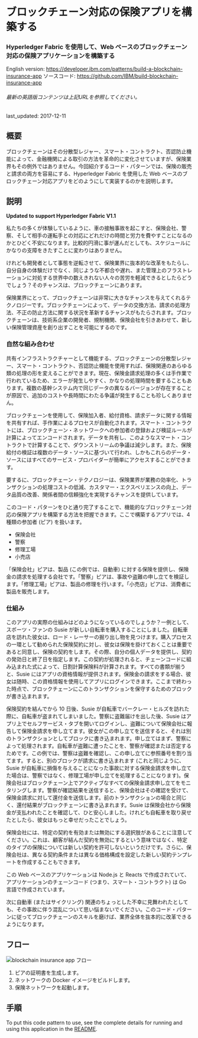 # ブロックチェーン対応の保険アプリを構築する

### Hyperledger Fabric を使用して、Web ベースのブロックチェーン対応の保険アプリケーションを構築する

English version: https://developer.ibm.com/patterns/build-a-blockchain-insurance-app
  ソースコード: https://github.com/IBM/build-blockchain-insurance-app

###### 最新の英語版コンテンツは上記URLを参照してください。
last_updated: 2017-12-11

 
## 概要

ブロックチェーンはその分散型レジャー、スマート・コントラクト、否認防止機能によって、金融機関による取引の方法を革命的に変化させていますが、保険業界もその例外ではありません。今回紹介するコード・パターンでは、保険の販売と請求の両方を容易にする、Hyperledger Fabric を使用した Web ベースのブロックチェーン対応アプリをどのようにして実装するのかを説明します。

## 説明

**Updated to support Hyperledger Fabric V1.1**

私たちの多くが体験しているように、車の接触事故を起こすと、保険会社、警察、そして相手の運転手との対応にどれだけの時間と労力を費やすことになるのかとひどく不安になります。比較的円滑に事が運んだとしても、スケジュールにかなりの支障をきたすことに変わりはありません。

けれども開発者として事態を逆転させて、保険業界に抜本的な改革をもたらし、自分自身の体験だけでなく、同じような不都合や遅れ、また管理上のフラストレーションに対処する世界中の数えきれない人々の苦労を軽減できるとしたらどうでしょう？そのチャンスは、ブロックチェーンにあります。

保険業界にとって、ブロックチェーンは非常に大きなチャンスを与えてくれるテクノロジーです。ブロックチェーンによって、データの交換方法、請求の処理方法、不正の防止方法に関する状況を革新するチャンスがもたらされます。ブロックチェーンは、技術系企業の開発者、規制機関、保険会社を引きあわせて、新しい保険管理資産を創り出すことを可能にするのです。

### 自然な組み合わせ

共有インフラストラクチャーとして機能する、ブロックチェーンの分散型レジャー、スマート・コントラクト、否認防止機能を使用すれば、保険関連のあらゆる類の処理の形を変えることができます。現在、保険金請求処理の多くは手作業で行われているため、エラーが発生しやすく、かなりの処理時間を要することもあります。複数の基幹システム内で同じデータの異なるバージョンが存在することが原因で、追加のコストや長時間にわたる争議が発生することも珍しくありません。

ブロックチェーンを使用して、保険加入者、給付資格、請求データに関する情報を共有すれば、手作業によるプロセスが自動化されます。スマート・コントラクトには、ブロックチェーン・ネットワークへの参加者の登録および検証ルールが計算によってエンコードされます。データを共有し、このようなスマート・コントラクトで計算することで、ダウンストリームの争議は減少します。また、保険給付の検証は複数のデータ・ソースに基づいて行われ、しかもこれらのデータ・ソースにはすべてのサービス・プロバイダーが簡単にアクセスすることができます。

要するに、ブロックチェーン・テクノロジーは、保険業界が業務の効率化、トランザクションの処理コストの低減、カスタマー・エクスペリエンスの向上、データ品質の改善、関係者間の信頼強化を実現するチャンスを提供しています。

このコード・パターンをひと通り完了することで、機能的なブロックチェーン対応の保険アプリを構築する方法を把握できます。ここで構築するアプリでは、4 種類の参加者 (ピア) を扱います。

* 保険会社
* 警察
* 修理工場
* 小売店

「保険会社」ピアは、製品 (この例では、自動車) に対する保険を提供し、保険金の請求を処理する会社です。「警察」ピアは、事故や盗難の申し立てを検証します。「修理工場」ピアは、製品の修理を行います。「小売店」ピアは、消費者に製品を販売します。

### 仕組み

このアプリの実際の仕組みはどのようになっているのでしょうか？一例として、スポーツ・ファンの Susie が新しい自転車を購入することにしました。自転車店を訪れた彼女は、ロード・レーサーの掘り出し物を見つけます。購入プロセスの一環として勧められた保険契約に対し、彼女は保険を掛けておくことは重要であると同意し、保険の契約をします。その際、自分の個人データを提供し、契約の発効日と終了日を指定します。この契約が処理されると、チェーンコードに組み込まれた式によって、日割計算保険料が計算されます。すべての書類が揃うと、Susie にはアプリの資格情報が提供されます。保険金の請求をする場合、彼女は随時、この資格情報を使用してアプリにログインできます。ここまで終わった時点で、ブロックチェーンにこのトランザクションを保守するためのブロックが書き込まれます。

保険契約を結んでから 10 日後、Susie が自転車でバークレー・ヒルズを訪れた際に、自転車が盗まれてしまいました。警察に盗難届けを出した後、Susie はアプリ上でセルフサービス・タブを開いてログインし、盗難について保険会社に報告して保険金請求を申し立てます。彼女がこの申し立てを送信すると、それは別のトランザクションとしてブロックに書き込まれます。申し立てはまず、警察によって処理されます。自転車が盗難に遭ったことを、警察が確認または否定するためです。この例では、警察は盗難を確認し、この申し立てに参照番号を割り当てます。すると、別のブロックが請求に書き込まれます (これと同じように、Susie が自転車に損傷を与えることになった事故に対する保険金請求を申し立てた場合は、警察ではなく、修理工場が申し立てを処理することになります)。保険会社はブロックチェーン上でアクティブなすべての保険金請求申し立てをモニタリングします。警察が確認結果を送信すると、保険会社はその確認を受けて、保険金請求に対して還付金を送信します。前のトランザクションの場合と同じく、還付結果がブロックチェーンに書き込まれます。Susie は保険会社から保険金が支払われたことを確認して、ひと安心しました。けれども自転車を取り戻せたとしたら、彼女はもっと幸せだったことでしょう。

保険会社には、特定の契約を有効または無効にする選択肢があることに注意してください。これは、顧客が結んだ契約を無効にするという意味ではなく、特定のタイプの保険については新しい契約を許可しないというだけです。さらに、保険会社は、異なる契約条件または異なる価格構成を設定した新しい契約テンプレートを作成することもできます。

この Web ベースのアプリケーションは Node.js と Reacts で作成されていて、アプリケーションのチェーンコード (つまり、スマート・コントラクト) は Go 言語で作成されています。

次に自動車 (またはサイクリング) 関連のちょっとした不幸に見舞われたとしても、その事故に伴う混乱について思い悩まないでください。このコード・パターンに従ってブロックチェーンのスキルを磨けば、業界全体を抜本的に改革できるようになります。

## フロー

![blockchain insurance app フロー](../../images/arch-blockchain-insurance2.png)

1. ピアの証明書を生成します。
1. ネットワークの Docker イメージをビルドします。
1. 保険ネットワークを起動します。
 
## 手順

To put this code pattern to use, see the complete details for running and using this application in the [README](https://github.com/IBM/build-blockchain-insurance-app?cm_sp=Developer-_-build-a-blockchain-insurance-app-_-Get-the-Code).

